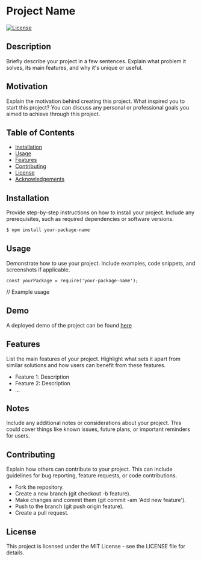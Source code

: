 # Project Name

[![License](https://img.shields.io/badge/License-MIT-blue.svg)](LICENSE)

## Description

Briefly describe your project in a few sentences. Explain what problem it solves, its main features, and why it's unique or useful.

## Motivation

Explain the motivation behind creating this project. What inspired you to start this project? You can discuss any personal or professional goals you aimed to achieve through this project.

## Table of Contents

- [Installation](#installation)
- [Usage](#usage)
- [Features](#features)
- [Contributing](#contributing)
- [License](#license)
- [Acknowledgements](#acknowledgements)

## Installation

Provide step-by-step instructions on how to install your project. Include any prerequisites, such as required dependencies or software versions.

```bash
$ npm install your-package-name
```

## Usage
Demonstrate how to use your project. Include examples, code snippets, and screenshots if applicable.

```
const yourPackage = require('your-package-name');

```

// Example usage

## Demo
A deployed demo of the project can be found [here](https://ashutosh7i.github.io/gitprojector/)

## Features
List the main features of your project. Highlight what sets it apart from similar solutions and how users can benefit from these features.

- Feature 1: Description
- Feature 2: Description
- ...

## Notes
Include any additional notes or considerations about your project. This could cover things like known issues, future plans, or important reminders for users.

## Contributing
Explain how others can contribute to your project. This can include guidelines for bug reporting, feature requests, or code contributions.

- Fork the repository.
- Create a new branch (git checkout -b feature).
- Make changes and commit them (git commit -am 'Add new feature').
- Push to the branch (git push origin feature).
- Create a pull request.

## License
This project is licensed under the MIT License - see the LICENSE file for details.

